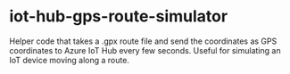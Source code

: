 # iot-hub-gps-route-simulator
Helper code that takes a .gpx route file and send the coordinates as GPS coordinates to Azure IoT Hub every few seconds. Useful for simulating an IoT device moving along a route.
